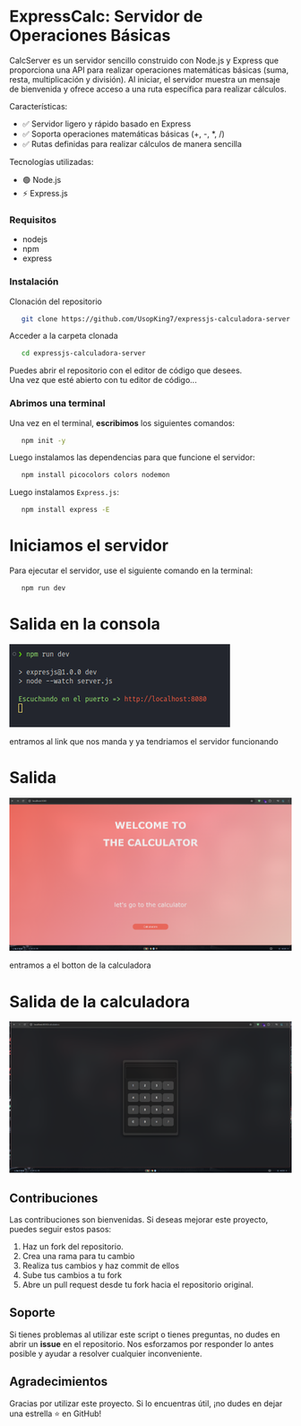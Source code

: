 # ExpressCalc: Servidor de Operaciones Básicas  

CalcServer es un servidor sencillo construido con Node.js y Express que proporciona una API para realizar operaciones matemáticas básicas (suma, resta, multiplicación y división). Al iniciar, el servidor muestra un mensaje de bienvenida y ofrece acceso a una ruta específica para realizar cálculos.  

Características:  
- ✅ Servidor ligero y rápido basado en Express  
- ✅ Soporta operaciones matemáticas básicas (+, -, *, /)  
- ✅ Rutas definidas para realizar cálculos de manera sencilla  

Tecnologías utilizadas:  
- 🟢 Node.js  
- ⚡ Express.js  

### Requisitos  
- nodejs  
- npm  
- express  

### Instalación  
Clonación del repositorio  
```bash
   git clone https://github.com/UsopKing7/expressjs-calculadora-server.git
```  

Acceder a la carpeta clonada  
```bash
   cd expressjs-calculadora-server
```  

Puedes abrir el repositorio con el editor de código que desees.  
Una vez que esté abierto con tu editor de código...  

### Abrimos una terminal  
Una vez en el terminal, **escribimos** los siguientes comandos:  
```bash
   npm init -y 
```  

Luego instalamos las dependencias para que funcione el servidor:  
```bash
   npm install picocolors colors nodemon
```  

Luego instalamos `Express.js`:  
```bash
   npm install express -E
```  

# Iniciamos el servidor  

Para ejecutar el servidor, use el siguiente comando en la terminal:

```bash
   npm run dev
```

# Salida en la consola
![alt](/imagenes/localhost.png)

entramos al link que nos manda y ya tendriamos el servidor funcionando 

# Salida
![alt](/imagenes/welcome.png)

entramos a el botton de la calculadora

# Salida de la calculadora
![alt](/imagenes/calculadora.png)

## Contribuciones

Las contribuciones son bienvenidas. Si deseas mejorar este proyecto, puedes seguir estos pasos:

1. Haz un fork del repositorio.
2. Crea una rama para tu cambio 
3. Realiza tus cambios y haz commit de ellos 
4. Sube tus cambios a tu fork 
5. Abre un pull request desde tu fork hacia el repositorio original.

## Soporte

Si tienes problemas al utilizar este script o tienes preguntas, no dudes en abrir un **issue** en el repositorio. Nos esforzamos por responder lo antes posible y ayudar a resolver cualquier inconveniente.

## Agradecimientos

Gracias por utilizar este proyecto. Si lo encuentras útil, ¡no dudes en dejar una estrella ⭐ en GitHub!

